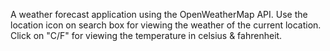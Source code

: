 A weather forecast application using the OpenWeatherMap API.
Use the location icon on search box for viewing the weather of the current location.
Click on "C/F" for viewing the temperature in celsius & fahrenheit.